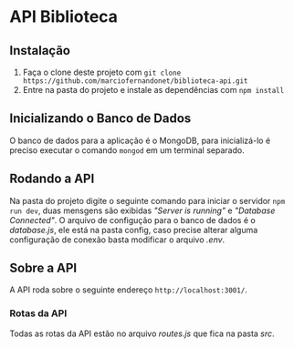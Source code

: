 # API Biblioteca

## Instalação

1. Faça o clone deste projeto com `git clone https://github.com/marciofernandonet/biblioteca-api.git`
2. Entre na pasta do projeto e instale as dependências com `npm install`

## Inicializando o Banco de Dados

O banco de dados para a aplicação é o MongoDB, para inicializá-lo é preciso executar o comando `mongod` em um terminal separado.

## Rodando a API

Na pasta do projeto digite o seguinte comando para iniciar o servidor `npm run dev`, duas mensgens são exibidas _"Server is running"_ e _"Database Connected"_. O arquivo de configução para o banco de dados é o _database.js_, ele está na pasta config, caso precise alterar alguma configuração de conexão basta modificar o arquivo _.env_. 

## Sobre a API

A API roda sobre o seguinte endereço `http://localhost:3001/`.

### Rotas da API

Todas as rotas da API estão no arquivo _routes.js_ que fica na pasta _src_.

